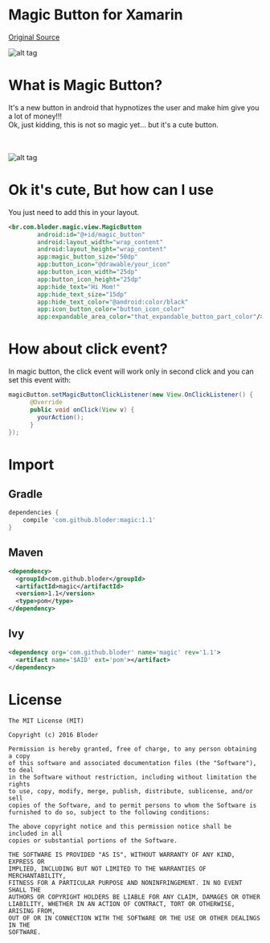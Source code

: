 
# Magic Button for Xamarin

[Original Source](https://github.com/daniel-martins-IR/MagicButton)

![alt tag](http://www.clipartlord.com/wp-content/uploads/2015/10/magic-wand2.png)

# What is Magic Button?

It's a new button in android that hypnotizes the user and make him give you a lot of money!!! <br/>
Ok, just kidding, this is not so magic yet... but it's a cute button. <br/> <br/> <br/>

![alt tag](https://github.com/daniel-martins-IR/MagicButton/blob/master/app/src/main/res/drawable/giphy.gif)
<br/>

# Ok it's cute, But how can I use

You just need to add this in your layout.

```xml
<br.com.bloder.magic.view.MagicButton
        android:id="@+id/magic_button"
        android:layout_width="wrap_content"
        android:layout_height="wrap_content"
        app:magic_button_size="50dp"
        app:button_icon="@drawable/your_icon"
        app:button_icon_width="25dp"
        app:button_icon_height="25dp"
        app:hide_text="Hi Mom!"
        app:hide_text_size="15dp"
        app:hide_text_color="@android:color/black"
        app:icon_button_color="button_icon_color"
        app:expandable_area_color="that_expandable_button_part_color"/>
```

# How about click event?

In magic button, the click event will work only in second click and you can set this event with:

```java
magicButton.setMagicButtonClickListener(new View.OnClickListener() {
      @Override
      public void onClick(View v) {
        yourAction();
      }
});
```

# Import

## Gradle

```groovy
dependencies {
    compile 'com.github.bloder:magic:1.1'
}
```

## Maven

```xml
<dependency>
  <groupId>com.github.bloder</groupId>
  <artifactId>magic</artifactId>
  <version>1.1</version>
  <type>pom</type>
</dependency>

```

## Ivy

```xml
<dependency org='com.github.bloder' name='magic' rev='1.1'>
  <artifact name='$AID' ext='pom'></artifact>
</dependency>

```

# License

```
The MIT License (MIT)

Copyright (c) 2016 Bloder

Permission is hereby granted, free of charge, to any person obtaining a copy
of this software and associated documentation files (the "Software"), to deal
in the Software without restriction, including without limitation the rights
to use, copy, modify, merge, publish, distribute, sublicense, and/or sell
copies of the Software, and to permit persons to whom the Software is
furnished to do so, subject to the following conditions:

The above copyright notice and this permission notice shall be included in all
copies or substantial portions of the Software.

THE SOFTWARE IS PROVIDED "AS IS", WITHOUT WARRANTY OF ANY KIND, EXPRESS OR
IMPLIED, INCLUDING BUT NOT LIMITED TO THE WARRANTIES OF MERCHANTABILITY,
FITNESS FOR A PARTICULAR PURPOSE AND NONINFRINGEMENT. IN NO EVENT SHALL THE
AUTHORS OR COPYRIGHT HOLDERS BE LIABLE FOR ANY CLAIM, DAMAGES OR OTHER
LIABILITY, WHETHER IN AN ACTION OF CONTRACT, TORT OR OTHERWISE, ARISING FROM,
OUT OF OR IN CONNECTION WITH THE SOFTWARE OR THE USE OR OTHER DEALINGS IN THE
SOFTWARE.
```
